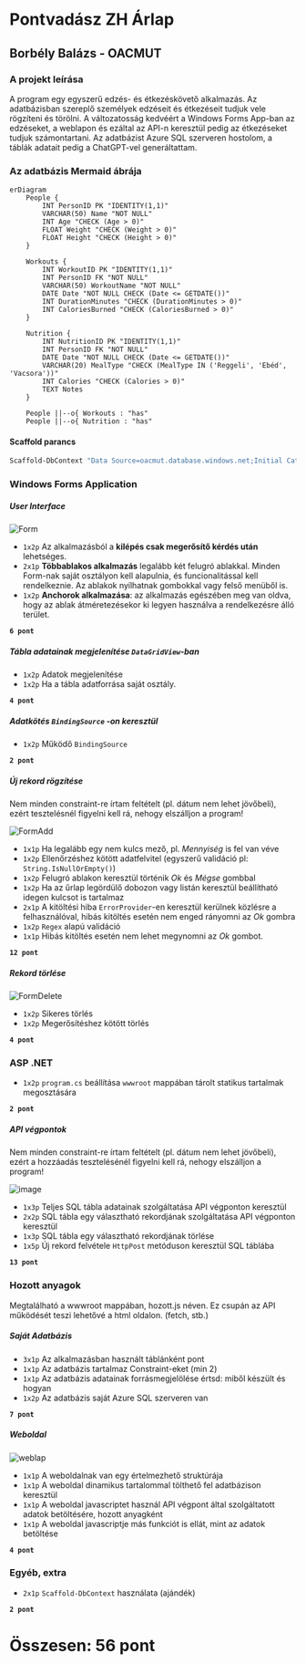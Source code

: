 # Pontvadász ZH Árlap

## Borbély Balázs - OACMUT

### A projekt leírása
A program egy egyszerű edzés- és étkezéskövető alkalmazás. Az adatbázisban szereplő személyek edzéseit és étkezéseit tudjuk vele rögzíteni és törölni. A változatosság kedvéért a Windows Forms App-ban az edzéseket, a weblapon és ezáltal az API-n keresztül pedig az étkezéseket tudjuk számontartani. Az adatbázist Azure SQL szerveren hostolom, a táblák adatait pedig a ChatGPT-vel generáltattam.

### Az adatbázis Mermaid ábrája
```mermaid
erDiagram
    People {
        INT PersonID PK "IDENTITY(1,1)"
        VARCHAR(50) Name "NOT NULL"
        INT Age "CHECK (Age > 0)"
        FLOAT Weight "CHECK (Weight > 0)"
        FLOAT Height "CHECK (Height > 0)"
    }

    Workouts {
        INT WorkoutID PK "IDENTITY(1,1)"
        INT PersonID FK "NOT NULL"
        VARCHAR(50) WorkoutName "NOT NULL"
        DATE Date "NOT NULL CHECK (Date <= GETDATE())"
        INT DurationMinutes "CHECK (DurationMinutes > 0)"
        INT CaloriesBurned "CHECK (CaloriesBurned > 0)"
    }

    Nutrition {
        INT NutritionID PK "IDENTITY(1,1)"
        INT PersonID FK "NOT NULL"
        DATE Date "NOT NULL CHECK (Date <= GETDATE())"
        VARCHAR(20) MealType "CHECK (MealType IN ('Reggeli', 'Ebéd', 'Vacsora'))"
        INT Calories "CHECK (Calories > 0)"
        TEXT Notes
    }

    People ||--o{ Workouts : "has"
    People ||--o{ Nutrition : "has"
```

#### Scaffold parancs
```bash
Scaffold-DbContext "Data Source=oacmut.database.windows.net;Initial Catalog=FitnessDB;User ID=gipszjakab;Password=Password12345;Connect Timeout=30;Encrypt=False;Trust Server Certificate=False" Microsoft.EntityFrameworkCore.SqlServer -OutputDir Models
```

### Windows Forms Application
##### User Interface 

![Form](https://github.com/user-attachments/assets/8e2ff9cb-e97d-403c-bceb-94a8625f72ec)

- `1x2p` Az alkalmazásból a **kilépés csak megerősítő kérdés után** lehetséges. 
- `2x1p` **Többablakos alkalmazás** legalább két felugró ablakkal. Minden Form-nak saját osztályon kell alapulnia, és funcionalitással kell rendelkeznie. Az ablakok nyílhatnak gombokkal vagy felső menüből is.
- `1x2p` **Anchorok alkalmazása**: az alkalmazás egészében meg van oldva, hogy az ablak átméretezésekor ki legyen használva a rendelkezésre álló terület.	

**`6 pont`**

##### Tábla adatainak megjelenítése `DataGridView`-ban 

- `1x2p` Adatok  megjelenítése 
- `1x2p` Ha a tábla adatforrása saját osztály.

**`4 pont`**

##### Adatkötés `BindingSource` -on keresztül

- `1x2p` Működő  `BindingSource` 

**`2 pont`**

##### Új rekord rögzítése 
Nem minden constraint-re írtam feltételt (pl. dátum nem lehet jövőbeli), ezért tesztelésnél figyelni kell rá, nehogy elszálljon a program!

![FormAdd](https://github.com/user-attachments/assets/da2d0e10-f4a7-4641-90a0-a1d7bf3d7142)

- `1x1p` Ha legalább egy nem kulcs mező, pl. _Mennyiség_ is fel van véve
- `1x2p` Ellenőrzéshez kötött adatfelvitel (egyszerű validáció pl: `String.IsNullOrEmpty()`)
- `1x2p` Felugró ablakon keresztül történik _Ok_ és _Mégse_ gombbal
- `1x2p` Ha az űrlap legördülő dobozon vagy listán keresztül beállítható idegen kulcsot is tartalmaz
- `2x1p` A kitöltési hiba `ErrorProvider`-en keresztül kerülnek közlésre a felhasználóval, hibás kitöltés esetén nem enged rányomni az _Ok_ gombra
- `1x2p` `Regex` alapú validáció
- `1x1p` Hibás kitöltés esetén nem lehet megynomni az _Ok_ gombot. 

**`12 pont`**

#####  Rekord törlése 

![FormDelete](https://github.com/user-attachments/assets/302f2fdf-d7b6-43b5-a9ae-d6d3bfcba267)

- `1x2p` Sikeres törlés
- `1x2p` Megerősítéshez kötött törlés

**`4 pont`**

### ASP .NET 

- `1x2p`  `program.cs` beállítása `wwwroot` mappában tárolt statikus tartalmak megosztására

**`2 pont`**

##### API végpontok
Nem minden constraint-re írtam feltételt (pl. dátum nem lehet jövőbeli), ezért a hozzáadás tesztelésénél figyelni kell rá, nehogy elszálljon a program!

![image](https://github.com/user-attachments/assets/7054713e-c137-4dad-b06c-30ca92c87a15)

- `1x3p` Teljes SQL tábla adatainak szolgáltatása API végponton keresztül 
- `2x2p` SQL tábla egy választható rekordjának szolgáltatása API végponton keresztül
- `1x3p` SQL tábla egy választható rekordjának törlése
- `1x5p` Új rekord felvétele `HttpPost` metóduson keresztül SQL táblába

**`13 pont`**

### Hozott anyagok

Megtalálható a wwwroot mappában, hozott.js néven. Ez csupán az API működését teszi lehetővé a html oldalon. (fetch, stb.)

##### Saját Adatbázis

- `3x1p` Az alkalmazásban használt táblánként pont
- `1x1p` Az adatbázis tartalmaz Constraint-eket (min 2)
- `1x1p` Az adatbázis adatainak forrásmegjelölése értsd: miből készült és hogyan
- `1x2p` Az adatbázis saját Azure SQL szerveren van

**`7 pont`**

##### Weboldal

![weblap](https://github.com/user-attachments/assets/6c7cc3a5-80c4-4a6a-aeed-a2626172b8f7)

- `1x1p` A weboldalnak van egy értelmezhető struktúrája
- `1x1p` A weboldal dinamikus tartalommal tölthető fel adatbázison keresztül
- `1x1p` A weboldal javascriptet használ API végpont által szolgáltatott adatok betöltésére, hozott anyagként
- `1x1p` A weboldal javascriptje más funkciót is ellát, mint az adatok betöltése

**`4 pont`**

### Egyéb, extra

- `2x1p`  `Scaffold-DbContext` használata (ajándék)

**`2 pont`**

# Összesen: 56 pont
